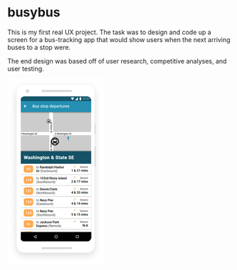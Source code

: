# busybus
This is my first real UX project. The task was to design and code up a screen for a bus-tracking app that would show users when the next arriving buses to a stop were. 

The end design was based off of user research, competitive analyses, and user testing.

<img src = "images/Mobile dashboard.jpg">
